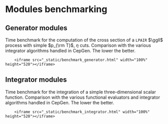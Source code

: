 # Modules benchmarking

## Generator modules

Time benchmark for the computation of the cross section of a `LPAIR` $\ggll$ process with simple $p_{\rm T}$, $\eta$ cuts.
Comparison with the various integrator algorithms handled in CepGen.
The lower the better.

```{raw} html
    <iframe src="_static/benchmark_generator.html" width="100%" height="520"></iframe>
```
## Integrator modules

Time benchmark for the integration of a simple three-dimensional scalar function.
Comparison with the various functional evaluators and integrator algorithms handled in CepGen.
The lower the better.

```{raw} html
    <iframe src="_static/benchmark_integrator.html" width="100%" height="520"></iframe>
```
